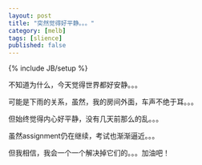 ```yaml
---
layout: post
title: "突然觉得好平静。。。"
category: [melb]
tags: [slience]
published: false
---
```

{% include JB/setup %}

不知道为什么，今天觉得世界都好安静。。。

可能是下雨的关系，虽然，我的房间外面，车声不绝于耳。。。

但始终觉得内心好平静，没有几天前那么的乱。。。

虽然assignment仍在继续，考试也渐渐逼近。。。

但我相信，我会一个一个解决掉它们的。。。加油吧！